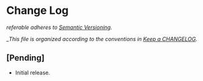 # Change Log

_referable adheres to [Semantic Versioning](http://semver.org)._

__This file is organized according to the conventions in [Keep a CHANGELOG](http://keepachangelog.com)._

## [Pending]

- Initial release.
